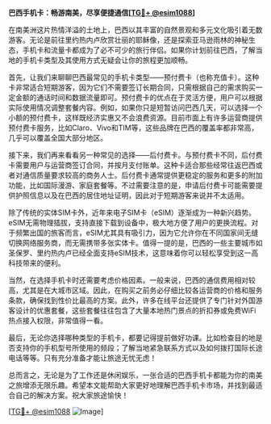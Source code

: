**巴西手机卡：畅游南美，尽享便捷通信[[TG💪+ @esim1088](https://t.me/s/esim1088)]**

在南美洲这片热情洋溢的土地上，巴西以其丰富的自然景观和多元文化吸引着无数游客。无论是前往里约热内卢欣赏壮丽的耶稣像，还是探索亚马逊雨林的神秘生态，手机卡和流量卡都成为了必不可少的旅行伴侣。如果你计划前往巴西，了解当地的手机卡类型及其使用方式无疑会让你的旅程更加顺畅。

首先，让我们来聊聊巴西最常见的手机卡类型——预付费卡（也称充值卡）。这种卡非常适合短期游客，因为它们不需要签订长期合同，只需根据自己的需求购买一定金额的通话时间和数据流量即可。预付费卡的优点在于灵活方便，用户可以根据实际使用情况调整套餐内容。例如，如果你只是短暂访问巴西几天，可以选择一个小额的预付费卡，这样既经济实惠又不会浪费资源。目前市面上有许多运营商提供预付费卡服务，比如Claro、Vivo和TIM等，这些品牌在巴西的覆盖率都非常高，几乎可以覆盖全国大部分地区。

接下来，我们再来看看另一种常见的选择——后付费卡。与预付费卡不同，后付费卡需要用户与运营商签订合同，并按月支付账单。这种卡适合那些经常往返巴西或者对通信质量要求较高的商务人士。后付费卡通常提供更稳定的服务和更多的附加功能，比如国际漫游、家庭套餐等。不过需要注意的是，申请后付费卡可能需要提供护照信息以及在巴西的居住地址证明，因此对于短期游客来说并不太适用。

除了传统的实体SIM卡外，近年来电子SIM卡（eSIM）逐渐成为一种新兴趋势。eSIM无需物理插拔，支持直接下载到设备中，极大地方便了用户的更换流程。对于频繁出国的旅客而言，eSIM尤其具有吸引力，因为它允许你在不同国家间无缝切换网络服务商，而无需携带多张实体卡。值得一提的是，巴西的一些主要城市如圣保罗、里约热内卢已经全面支持eSIM技术，这意味着你可以轻松享受到这一高科技带来的便利。

当然，在选择手机卡时还需要考虑价格因素。一般来说，巴西的通信费用相对较高，尤其是在大城市区域。因此，在购买之前务必仔细比较各运营商的价格和服务条款，确保找到性价比最高的方案。此外，许多在线平台还提供了专门针对外国游客设计的优惠套餐，这些套餐往往包含了大量本地热门景点的折扣券或免费WiFi热点接入权限，非常值得一看。

最后，无论你选择哪种类型的手机卡，都要记得提前做好功课。比如检查目的地是否支持你的手机型号所使用的频段；了解当地紧急联系方式以及如何拨打国际长途电话等等。只有充分准备才能让旅途无忧无虑！

总而言之，无论是为了工作还是休闲娱乐，一张合适的巴西手机卡都能为你的南美之旅增添无限乐趣。希望本文能帮助大家更好地理解巴西手机卡市场，并找到最适合自己的解决方案。祝大家旅途愉快！

[[TG💪+ @esim1088](https://t.me/s/esim1088) ![Image](https://i.postimg.cc/4NQfJmqS/Snipaste-2025-05-13-00-14-12.png)]